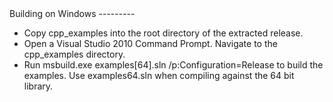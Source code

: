 <A name="toc2-1" title="Building on Windows" />
Building on Windows
---------

* Copy cpp_examples into the root directory of the extracted release.
* Open a Visual Studio 2010 Command Prompt.  Navigate to the cpp_examples directory.
* Run msbuild.exe examples[64].sln /p:Configuration=Release to build the examples.  Use examples64.sln when compiling against the 64 bit library.
